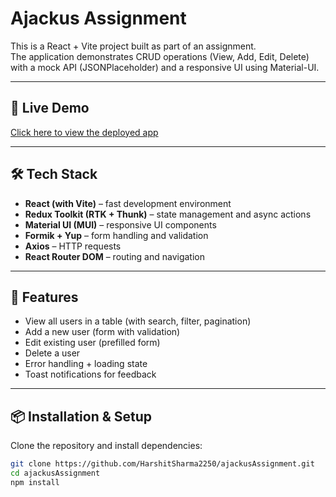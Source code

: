 # Ajackus Assignment

This is a React + Vite project built as part of an assignment.  
The application demonstrates CRUD operations (View, Add, Edit, Delete) with a mock API (JSONPlaceholder) and a responsive UI using Material-UI.

---

## 🚀 Live Demo
[Click here to view the deployed app](https://ajackusassignment11.netlify.app/)

---

## 🛠️ Tech Stack
- **React (with Vite)** – fast development environment
- **Redux Toolkit (RTK + Thunk)** – state management and async actions
- **Material UI (MUI)** – responsive UI components
- **Formik + Yup** – form handling and validation
- **Axios** – HTTP requests
- **React Router DOM** – routing and navigation

---

## 📌 Features
- View all users in a table (with search, filter, pagination)
- Add a new user (form with validation)
- Edit existing user (prefilled form)
- Delete a user
- Error handling + loading state
- Toast notifications for feedback

---

## 📦 Installation & Setup
Clone the repository and install dependencies:

```bash
git clone https://github.com/HarshitSharma2250/ajackusAssignment.git
cd ajackusAssignment
npm install

